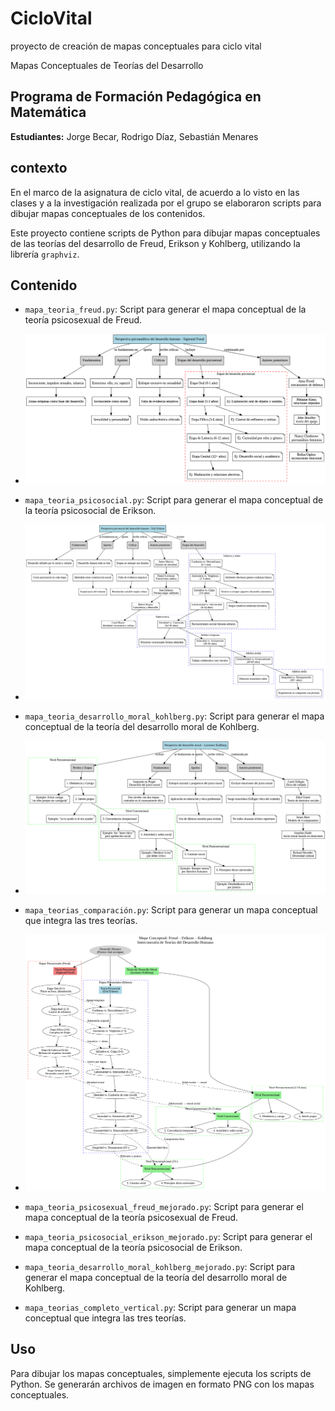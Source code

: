 # CicloVital
proyecto de creación de mapas conceptuales para ciclo vital

Mapas Conceptuales de Teorías del Desarrollo

## Programa de Formación Pedagógica en Matemática

**Estudiantes:** Jorge Becar, Rodrigo Díaz, Sebastián Menares

## contexto
En el marco de la asignatura de ciclo vital, de acuerdo a lo visto en las clases y a la investigación realizada por el grupo se elaboraron scripts para dibujar mapas conceptuales de los contenidos.



Este proyecto contiene scripts de Python para dibujar mapas conceptuales de las teorías del desarrollo de Freud, Erikson y Kohlberg, utilizando la librería `graphviz`.

## Contenido

- `mapa_teoria_freud.py`: Script para generar el mapa conceptual de la teoría psicosexual de Freud.
-   ![Mapa Freud](freud.png)
- `mapa_teoria_psicosocial.py`: Script para generar el mapa conceptual de la teoría psicosocial de Erikson.
-   ![Mapa Erikson](erikson.png)
- `mapa_teoria_desarrollo_moral_kohlberg.py`: Script para generar el mapa conceptual de la teoría del desarrollo moral de Kohlberg.
-   ![Mapa Kohlberg](kohlberg.png)
- `mapa_teorias_comparación.py`: Script para generar un mapa conceptual que integra las tres teorías.
- ![Mapa Completo](/comparacion.png)
- `mapa_teoria_psicosexual_freud_mejorado.py`: Script para generar el mapa conceptual de la teoría psicosexual de Freud.  


- `mapa_teoria_psicosocial_erikson_mejorado.py`: Script para generar el mapa conceptual de la teoría psicosocial de Erikson.  


- `mapa_teoria_desarrollo_moral_kohlberg_mejorado.py`: Script para generar el mapa conceptual de la teoría del desarrollo moral de Kohlberg.  


- `mapa_teorias_completo_vertical.py`: Script para generar un mapa conceptual que integra las tres teorías.  
  
## Uso

Para dibujar los mapas conceptuales, simplemente ejecuta los scripts de Python. Se generarán archivos de imagen en formato PNG con los mapas conceptuales.
